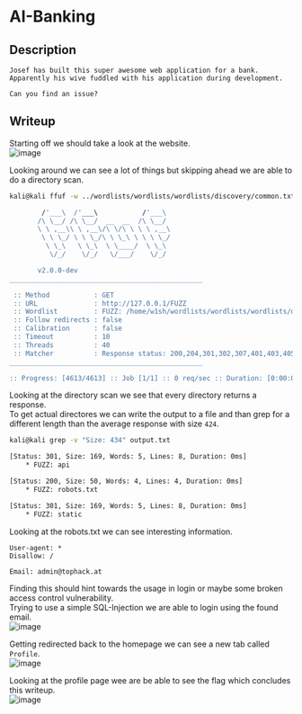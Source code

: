# AI-Banking

## Description
```
Josef has built this super awesome web application for a bank.
Apparently his wive fuddled with his application during development.

Can you find an issue?
```

## Writeup

Starting off we should take a look at the website. <br/>
![image](https://github.com/CTF-Citadel/challenges/assets/110562298/44ba1609-1ab5-442c-8e3f-c16e47c5c192)

Looking around we can see a lot of things but skipping ahead we are able to do a directory scan. <br/>
```sh
kali@kali ffuf -w ../wordlists/wordlists/wordlists/discovery/common.txt -u http://127.0.0.1/FUZZ > output.txt

        /'___\  /'___\           /'___\       
       /\ \__/ /\ \__/  __  __  /\ \__/       
       \ \ ,__\\ \ ,__\/\ \/\ \ \ \ ,__\      
        \ \ \_/ \ \ \_/\ \ \_\ \ \ \ \_/      
         \ \_\   \ \_\  \ \____/  \ \_\       
          \/_/    \/_/   \/___/    \/_/       

       v2.0.0-dev
________________________________________________

 :: Method           : GET
 :: URL              : http://127.0.0.1/FUZZ
 :: Wordlist         : FUZZ: /home/w1sh/wordlists/wordlists/wordlists/discovery/common.txt
 :: Follow redirects : false
 :: Calibration      : false
 :: Timeout          : 10
 :: Threads          : 40
 :: Matcher          : Response status: 200,204,301,302,307,401,403,405,500
________________________________________________

:: Progress: [4613/4613] :: Job [1/1] :: 0 req/sec :: Duration: [0:00:00] :: Errors: 0 ::
```

Looking at the directory scan we see that every directory returns a response. <br/>
To get actual directores we can write the output to a file and than grep for a different length than the average response with size `424`. <br/>
```sh
kali@kali grep -v "Size: 434" output.txt

[Status: 301, Size: 169, Words: 5, Lines: 8, Duration: 0ms]
    * FUZZ: api

[Status: 200, Size: 50, Words: 4, Lines: 4, Duration: 0ms]
    * FUZZ: robots.txt

[Status: 301, Size: 169, Words: 5, Lines: 8, Duration: 0ms]
    * FUZZ: static
```

Looking at the robots.txt we can see interesting information. <br/>
```
User-agent: *
Disallow: /

Email: admin@tophack.at
```

Finding this should hint towards the usage in login or maybe some broken access control vulnerability. <br/>
Trying to use a simple SQL-Injection we are able to login using the found email. <br/>
![image](https://github.com/CTF-Citadel/challenges/assets/110562298/13ce5415-c1f4-4ba0-926b-7859cb7e953c)

Getting redirected back to the homepage we can see a new tab called `Profile`. <br/>
![image](https://github.com/CTF-Citadel/challenges/assets/110562298/14d2f673-ef3a-4b51-ab77-4761094b19a1)

Looking at the profile page wee are be able to see the flag which concludes this writeup. <br/>
![image](https://github.com/CTF-Citadel/challenges/assets/110562298/0400199b-1543-4bca-a5f1-8f09b4394a27)

